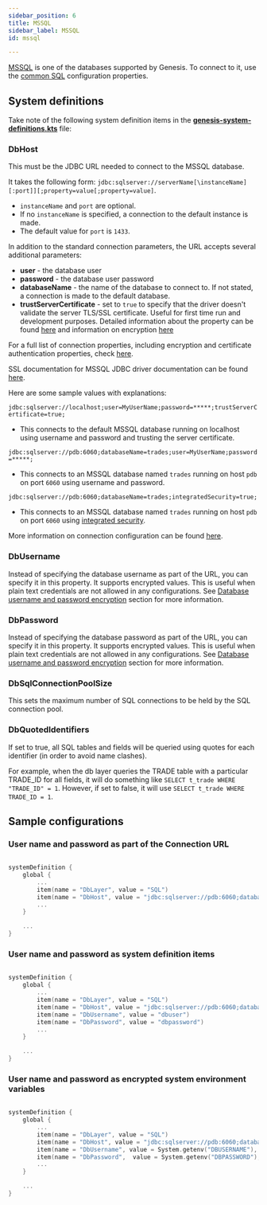 ```yaml
---
sidebar_position: 6
title: MSSQL
sidebar_label: MSSQL
id: mssql

---
```



[MSSQL](https://www.microsoft.com/en-gb/sql-server/sql-server-2019) is one of the databases supported by Genesis. To connect to it, use the [common SQL](../sql) configuration properties.

## System definitions
Take note of the following system definition items in the [**genesis-system-definitions.kts**](/creating-applications/configure-runtime/system-definitions/) file:

### DbHost

This must be the JDBC URL needed to connect to the MSSQL database. 

It takes the following form: `jdbc:sqlserver://serverName[\instanceName][:port]][;property=value[;property=value]`. 

- `instanceName` and `port` are optional. 
- If no `instanceName` is specified, a connection to the default instance is made.
- The default value for `port` is `1433`. 

In addition to the standard connection parameters, the URL accepts several additional parameters:
- **user** - the database user
- **password** - the database user password
- **databaseName** - the name of the database to connect to. If not stated, a connection is made to the default database.
- **trustServerCertificate** - set to `true` to specify that the driver doesn't validate the server TLS/SSL certificate. Useful for first time run and development purposes. Detailed information about the property can be found [here](https://docs.microsoft.com/en-us/sql/connect/jdbc/setting-the-connection-properties?view=sql-server-ver15) and information on encryption [here](https://docs.microsoft.com/en-us/sql/connect/jdbc/understanding-ssl-support?view=sql-server-ver15)

For a full list of connection properties, including encryption and certificate authentication properties, check [here](https://docs.microsoft.com/en-us/sql/connect/jdbc/setting-the-connection-properties?view=sql-server-ver15).

SSL documentation for MSSQL JDBC driver documentation can be found [here](https://github.com/Microsoft/mssql-jdbc/wiki/SSLProtocol).

Here are some sample values with explanations:



`jdbc:sqlserver://localhost;user=MyUserName;password=*****;trustServerCertificate=true;`

- This connects to the default MSSQL database running on localhost using username and password and trusting the server certificate.

`jdbc:sqlserver://pdb:6060;databaseName=trades;user=MyUserName;password=*****;` 

- This connects to an MSSQL database named `trades` running on host `pdb` on port `6060` using username and password. 

`jdbc:sqlserver://pdb:6060;databaseName=trades;integratedSecurity=true;` 

- This connects to an MSSQL database named `trades` running on host `pdb` on port `6060` using [integrated security](https://docs.microsoft.com/en-us/sql/connect/jdbc/setting-the-connection-properties?view=sql-server-ver15).

More information on connection configuration can be found [here](https://docs.microsoft.com/en-us/sql/connect/jdbc/building-the-connection-url?view=sql-server-ver15).

### DbUsername
Instead of specifying the database username as part of the URL, you can specify it in this property. It supports encrypted values. This is useful when plain text credentials are not allowed in any configurations. See [Database username and password encryption](/creating-applications/configure-runtime/system-definitions/#items-defined) section for more information.

### DbPassword
Instead of specifying the database password as part of the URL, you can specify it in this property. It supports encrypted values. This is useful when plain text credentials are not allowed in any configurations. See [Database username and password encryption](/creating-applications/configure-runtime/system-definitions/#items-defined) section for more information.

### DbSqlConnectionPoolSize
This sets the maximum number of SQL connections to be held by the SQL connection pool.

### DbQuotedIdentifiers

If set to true, all SQL tables and fields will be queried using quotes for each identifier (in order to avoid name clashes). 

For example, when the db layer queries the TRADE table with a particular TRADE_ID for all fields, it will do something like `SELECT t_trade WHERE "TRADE_ID" = 1`. However, if set to false, it will use `SELECT t_trade WHERE TRADE_ID = 1`.


## Sample configurations


### User name and password as part of the Connection URL

```kotlin

systemDefinition {
    global {
        ...
        item(name = "DbLayer", value = "SQL")
        item(name = "DbHost", value = "jdbc:sqlserver://pdb:6060;databaseName=trades;user=MyUserName;password=*****;")
        ...
    }

    ...
}
```

### User name and password as system definition items

```kotlin

systemDefinition {
    global {
        ...
        item(name = "DbLayer", value = "SQL")
        item(name = "DbHost", value = "jdbc:sqlserver://pdb:6060;databaseName=trades;")
        item(name = "DbUsername", value = "dbuser")
        item(name = "DbPassword", value = "dbpassword")
        ...
    }

    ...
}
```

### User name and password as encrypted system environment variables

```kotlin

systemDefinition {
    global {
        ...
        item(name = "DbLayer", value = "SQL")
        item(name = "DbHost", value = "jdbc:sqlserver://pdb:6060;databaseName=trades;")
        item(name = "DbUsername", value = System.getenv("DBUSERNAME"), encrypted = true)
        item(name = "DbPassword",  value = System.getenv("DBPASSWORD"), encrypted = true)
        ...
    }

    ...
}
```

